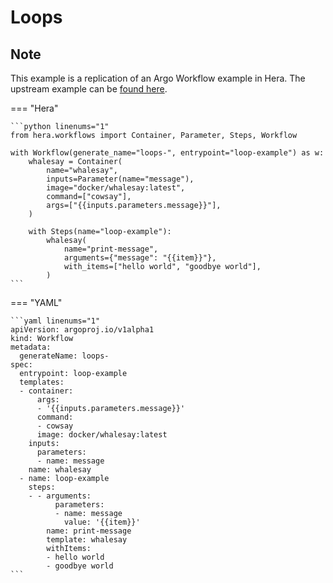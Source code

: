 # Loops

## Note

This example is a replication of an Argo Workflow example in Hera.
The upstream example can be [found here](https://github.com/argoproj/argo-workflows/blob/master/examples/loops.yaml).




=== "Hera"

    ```python linenums="1"
    from hera.workflows import Container, Parameter, Steps, Workflow

    with Workflow(generate_name="loops-", entrypoint="loop-example") as w:
        whalesay = Container(
            name="whalesay",
            inputs=Parameter(name="message"),
            image="docker/whalesay:latest",
            command=["cowsay"],
            args=["{{inputs.parameters.message}}"],
        )

        with Steps(name="loop-example"):
            whalesay(
                name="print-message",
                arguments={"message": "{{item}}"},
                with_items=["hello world", "goodbye world"],
            )
    ```

=== "YAML"

    ```yaml linenums="1"
    apiVersion: argoproj.io/v1alpha1
    kind: Workflow
    metadata:
      generateName: loops-
    spec:
      entrypoint: loop-example
      templates:
      - container:
          args:
          - '{{inputs.parameters.message}}'
          command:
          - cowsay
          image: docker/whalesay:latest
        inputs:
          parameters:
          - name: message
        name: whalesay
      - name: loop-example
        steps:
        - - arguments:
              parameters:
              - name: message
                value: '{{item}}'
            name: print-message
            template: whalesay
            withItems:
            - hello world
            - goodbye world
    ```

